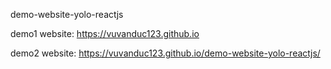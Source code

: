 demo-website-yolo-reactjs

demo1 website: https://vuvanduc123.github.io

demo2 website: https://vuvanduc123.github.io/demo-website-yolo-reactjs/
